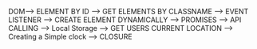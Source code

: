 
DOM--> ELEMENT BY ID --> GET ELEMENTS BY CLASSNAME --> EVENT LISTENER --> CREATE ELEMENT DYNAMICALLY --> PROMISES --> API CALLING --> Local Storage --> GET USERS CURRENT LOCATION --> Creating a Simple clock --> CLOSURE
